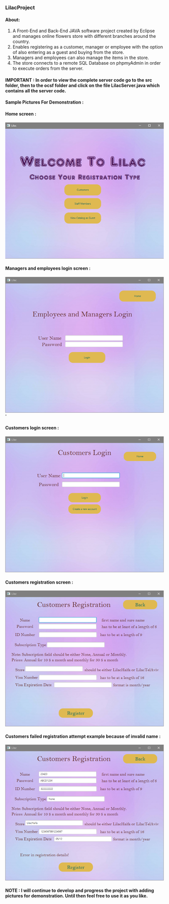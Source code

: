 ### LilacProject

#### About: 

1.   A Front-End and Back-End JAVA software project created by Eclipse and manages online flowers store with different branches around the country.
2.   Enables registering as a customer, manager or employee with the option of also entering as a guest and buying from the store.
3.   Managers and employees can also manage the items in the  store.
4.   The store connects to a remote SQL Database on phpmyAdmin in order to execute orders from the server.

#### IMPORTANT : In order to view the complete server code go to the src folder, then to the ocsf folder and click on the file LilacServer.java which contains all the server code.

#### Sample Pictures For Demonstration :

#### Home screen :

![](https://github.com/ShadiHelf950/LilacProject/blob/master/Images/sample_1.png) 

#### Managers and employees login screen :

![](https://github.com/ShadiHelf950/LilacProject/blob/master/Images/sample_4.png) '

#### Customers login screen :

![](https://github.com/ShadiHelf950/LilacProject/blob/master/Images/sample_2.png) 

#### Customers registration screen :

![](https://github.com/ShadiHelf950/LilacProject/blob/master/Images/sample_3.png) 

#### Customers failed registration attempt example because of invalid name :

![](https://github.com/ShadiHelf950/LilacProject/blob/master/Images/sample_5.png) 

#### NOTE : I will continue to develop and progress the project with adding pictures for demonstration. Until then feel free to use it as you like. 
